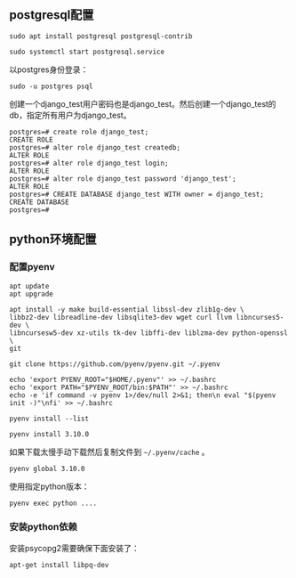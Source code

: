 ## postgresql配置
```
sudo apt install postgresql postgresql-contrib
```

```
sudo systemctl start postgresql.service
```

以postgres身份登录：
```
sudo -u postgres psql
```


创建一个django_test用户密码也是django_test。然后创建一个django_test的db，指定所有用户为django_test。

```
postgres=# create role django_test;
CREATE ROLE
postgres=# alter role django_test createdb;
ALTER ROLE
postgres=# alter role django_test login;
ALTER ROLE      
postgres=# alter role django_test password 'django_test';
ALTER ROLE
postgres=# CREATE DATABASE django_test WITH owner = django_test;
CREATE DATABASE
postgres=# 
```


## python环境配置

### 配置pyenv
```
apt update
apt upgrade
```


```
apt install -y make build-essential libssl-dev zlib1g-dev \
libbz2-dev libreadline-dev libsqlite3-dev wget curl llvm libncurses5-dev \
libncursesw5-dev xz-utils tk-dev libffi-dev liblzma-dev python-openssl \
git
```

```
git clone https://github.com/pyenv/pyenv.git ~/.pyenv
```

```
echo 'export PYENV_ROOT="$HOME/.pyenv"' >> ~/.bashrc
echo 'export PATH="$PYENV_ROOT/bin:$PATH"' >> ~/.bashrc
echo -e 'if command -v pyenv 1>/dev/null 2>&1; then\n eval "$(pyenv init -)"\nfi' >> ~/.bashrc
```


```
pyenv install --list
```

```
pyenv install 3.10.0
```

如果下载太慢手动下载然后复制文件到 `~/.pyenv/cache` 。

```
pyenv global 3.10.0
```

使用指定python版本：

```
pyenv exec python ....
```

### 安装python依赖
安装psycopg2需要确保下面安装了：
```
apt-get install libpq-dev
```






